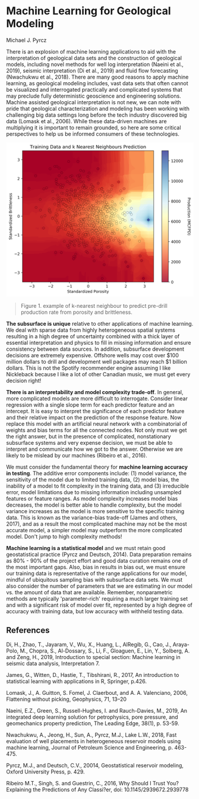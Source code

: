 # Machine Learning for Geological Modeling

Michael J. Pyrcz  

There is an explosion of machine learning applications to aid with the interpretation of geological data sets and the construction of geological models, including novel methods for well log interpretation (Naeini et al., 2019), seismic interpretation (Di et al., 2019) and fluid flow forecasting (Nwachukwu et al., 2018). There are many good reasons to apply machine learning, as geological modeling includes, vast data sets that often cannot be visualized and interrogated practically and complicated systems that may preclude fully deterministic geoscience and engineering solutions. Machine assisted geological interpretation is not new, we can note with pride that geological characterization and modeling has been working with challenging big data settings long before the tech industry discovered big data (Lomask et al., 2006). While these data-driven machines are multiplying it is important to remain grounded, so here are some critical perspectives to help us be informed consumers of these technologies.

![Figure 1](../figures/Pyrcz_knearest_neighbour.png)

> Figure 1. example of k-nearest neighbour to predict pre-drill production rate from porosity and brittleness.

**The subsurface is unique** relative to other applications of machine learning. We deal with sparse data from highly heterogeneous spatial systems resulting in a high degree of uncertainty combined with a thick layer of essential interpretation and physics to fill in missing information and ensure consistency between data sources. In addition, subsurface development decisions are extremely expensive. Offshore wells may cost over $100 million dollars to drill and development well packages may reach $1 billion dollars. This is not the Spotify recommender engine assuming I like Nickleback because I like a lot of other Canadian music, we must get every decision right!

**There is an interpretability and model complexity trade-off**. In general, more complicated models are more difficult to interrogate. Consider linear regression with a single slope term for each predictor feature and an intercept. It is easy to interpret the significance of each predictor feature and their relative impact on the prediction of the response feature. Now replace this model with an artificial neural network with a combinatorial of weights and bias terms for all the connected nodes. Not only must we get the right answer, but in the presence of complicated, nonstationary subsurface systems and very expense decision, we must be able to interpret and communicate how we got to the answer. Otherwise we are likely to be mislead by our machines (Ribeiro et al., 2016).   

We must consider the fundamental theory for **machine learning accuracy in testing**. The additive error components include: (1) model variance, the sensitivity of the model due to limited training data, (2) model bias, the inability of a model to fit complexity in the training data, and (3) irreducible error, model limitations due to missing information including unsampled features or feature ranges.  As model complexity increases model bias decreases, the model is better able to handle complexity, but the model variance increases as the model is more sensitive to the specific training data. This is known as the variance-bias trade-off (James and others, 2017), and as a result the most complicated machine may not be the most accurate model, a simpler model may outperform the more complicated model. Don't jump to high complexity methods!

**Machine learning is a statistical model** and we must retain good geostatistical practice (Pyrcz and Deutsch, 2014). Data preparation remains as 80% - 90% of the project effort and good data curation remains one of the most important gaps. Also, bias in results in bias out, we must ensure our training data is representative of the range applications for our model, mindful of ubiquitous sampling bias with subsurface data sets.  We must also consider the number of parameters that we are estimating in our model vs. the amount of data that are available. Remember, nonparametric methods are typically 'parameter-rich' requiring a much larger training set and with a significant risk of model over fit, represented by a high degree of accuracy with training data, but low accuracy with withheld testing data.    

## References

Di, H., Zhao, T., Jayaram, V., Wu, X., Huang, L., AlRegib, G., Cao, J., Araya-Polo, M., Chopra, S., Al-Dossary, S., Li, F., Gloaguen, E., Lin, Y., Solberg, A. and Zeng, H., 2019, Introduction to special section: Machine learning in seismic data analysis, Interpretation 7.

James, G., Witten, D., Hastie, T., Tibshirani, R., 2017, An introduction to statistical learning with applications in R, Springer, p.426.

Lomask, J., A. Guitton, S. Fomel, J. Claerbout, and A. A. Valenciano, 2006, Flattening without picking, Geophysics, 71, 13–20

Naeini, E.Z., Green, S., Russell-Hughes, I. and Rauch-Davies, M., 2019, An integrated deep learning solution for petrophysics, pore pressure, and geomechanics property prediction, The Leading Edge, 38(1), p. 53-59.

Nwachukwu, A., Jeong, H., Sun, A., Pyrcz, M.J., Lake L.W., 2018, Fast evaluation of well placements in heterogeneous reservoir models using machine learning, Journal of Petroleum Science and Engineering, p. 463-475.

Pyrcz, M.J., and Deutsch, C.V., 20014, Geostatistical reservoir modeling, Oxford University Press, p. 429.

Ribeiro M.T., Singh, S. and Guestrin, C., 2016, Why Should I Trust You? Explaining the Predictions of Any Classi?er, doi: 10.1145/2939672.2939778 
